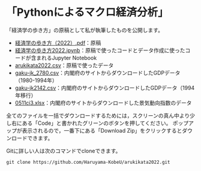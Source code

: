 # 「Pythonによるマクロ経済分析」
「経済学の歩き方」の原稿として私が執筆したものを公開します。
* [経済学の歩き方（2022）.pdf](https://github.com/Haruyama-KobeU/arukikata2022/blob/main/経済学の歩き方（2022）.pdf)：原稿
* [経済学の歩き方2022.ipynb](https://github.com/Haruyama-KobeU/arukikata2022/blob/main/経済学の歩き方2022.ipynb)：原稿で使ったコードとデータ作成に使ったコードが含まれるJupyter Notebook
* [arukikata2022.csv](https://github.com/Haruyama-KobeU/arukikata2022/blob/main/arukikata2022.csv)：原稿で使ったデータ
* [gaku-jk_2780.csv](https://github.com/Haruyama-KobeU/arukikata2022/blob/main/gaku-jk_2780.csv)：内閣府のサイトからダウンロードしたGDPデータ（1980-1994年）
* [gaku-jk2142.csv](https://github.com/Haruyama-KobeU/arukikata2022/blob/main/gaku-jk2142.csv)：内閣府のサイトからダウンロードしたGDPデータ（1994年移行）
* [0511ci3.xlsx](https://github.com/Haruyama-KobeU/arukikata2022/blob/main/0511ci3.xlsx)：内閣府のサイトからダウンロードした景気動向指数のデータ

全てのファイルを一括でダウンロードするためには，スクリーンの真ん中より少し右にある「Code」と書かれたグリーンのボタンを押してください。
ポップアップが表示されるので，一番下にある「Download Zip」をクリックするとダウンロードできます。

Gitに詳しい人は次のコマンドでcloneできます。
```
git clone https://github.com/Haruyama-KobeU/arukikata2022.git
```
